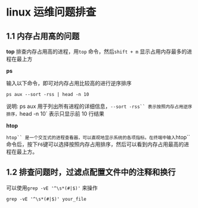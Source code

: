 # linux 运维问题排查

## 1.1 内存占用高的问题

**top**
排查内存占用高的进程，用`top` 命令，然后`shift + m` 显示占用内存最多的进程在最上方

**ps**

输入以下命令，即可对内存占用比较高的进行逆序排序

```shell
ps aux --sort -rss | head -n 10
```

说明:
ps aux 用于列出所有进程的详细信息，` --sort -rss`` 表示按照内存占用逆序排序， `head -n 10` 表示只显示前 10 行结果

**htop**

` htop`` 是一个交互式的进程查看器，可以直观地显示系统的各项指标。在终端中输入 `htop`` 命令后，按下`F6`键可以选择按照内存占用排序，然后可以看到内存占用最高的进程在最上方。

## 1.2 排查问题时，过滤点配置文件中的注释和换行

可以使用`grep -vE '^\s*(#|$)'` 来操作

```shell
grep -vE '^\s*(#|$)' your_file
```

